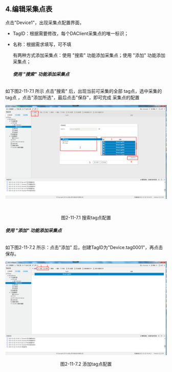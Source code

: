 ## 4.编辑采集点表

点击"Device1"，出现采集点配置界面，

- TagID：根据需要修改，每个DAClient采集点的唯一标识；

- 名称：根据需求填写，可不填

  有两种方式添加采集点：使用 "搜索" 功能添加采集点；使用 "添加" 功能添加采集点；

  ###### **使用 "搜索" 功能添加采集点**

如下图2-11-7.1 所示  点击"搜索" 后，出现当前可采集的全部 tag点，选中采集的tag点 ，点击"添加所选"，最后点击"保存"，即可完成 采集点的配置

![](assets/tag配置.png)

​		

<center>图2-11-7.1 搜索tag点配置</center>

###### **使用 "添加" 功能添加采集点**

如下图2-11-7.2 所示：点击"添加" 后，创建TagID为"Device.tag0001"，再点击保存。

![](assets/添加tag点.png)

<center>图2-11-7.2 添加tag点配置</center>